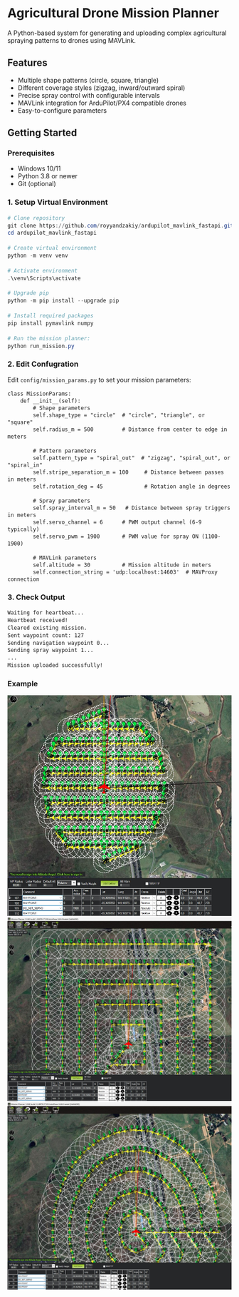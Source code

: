 # Agricultural Drone Mission Planner

A Python-based system for generating and uploading complex agricultural spraying patterns to drones using MAVLink.

## Features

- Multiple shape patterns (circle, square, triangle)
- Different coverage styles (zigzag, inward/outward spiral)
- Precise spray control with configurable intervals
- MAVLink integration for ArduPilot/PX4 compatible drones
- Easy-to-configure parameters

## Getting Started

### Prerequisites

- Windows 10/11
- Python 3.8 or newer
- Git (optional)

### 1. Setup Virtual Environment

```powershell
# Clone repository
git clone https://github.com/royyandzakiy/ardupilot_mavlink_fastapi.git
cd ardupilot_mavlink_fastapi

# Create virtual environment
python -m venv venv

# Activate environment
.\venv\Scripts\activate

# Upgrade pip
python -m pip install --upgrade pip

# Install required packages
pip install pymavlink numpy

# Run the mission planner:
python run_mission.py
```

### 2. Edit Confugration
Edit `config/mission_params.py` to set your mission parameters:
```
class MissionParams:
    def __init__(self):
        # Shape parameters
        self.shape_type = "circle"  # "circle", "triangle", or "square"
        self.radius_m = 500         # Distance from center to edge in meters
        
        # Pattern parameters
        self.pattern_type = "spiral_out"  # "zigzag", "spiral_out", or "spiral_in"
        self.stripe_separation_m = 100     # Distance between passes in meters
        self.rotation_deg = 45             # Rotation angle in degrees
        
        # Spray parameters
        self.spray_interval_m = 50   # Distance between spray triggers in meters
        self.servo_channel = 6      # PWM output channel (6-9 typically)
        self.servo_pwm = 1900       # PWM value for spray ON (1100-1900)
        
        # MAVLink parameters
        self.altitude = 30          # Mission altitude in meters
        self.connection_string = 'udp:localhost:14603'  # MAVProxy connection
```

### 3. Check Output
```bash
Waiting for heartbeat...
Heartbeat received!
Cleared existing mission.
Sent waypoint count: 127
Sending navigation waypoint 0...
Sending spray waypoint 1...
...
Mission uploaded successfully!
```

### Example
![circle_zigzag](docs/circle_zigzag.png)
![square_spiralout](docs/square_spiralout.png)
![square_spiralin](docs/circle_spiralin.png)